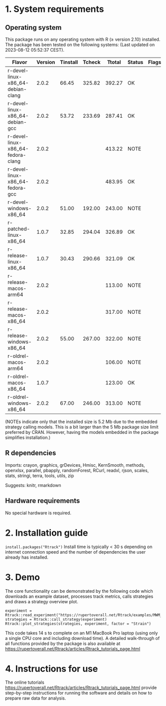 # 1. System requirements
## Operating system
This package runs on any operating system with R (≥ version 2.10) installed. The package has been tested on the following systems:
(Last updated on 2023-08-12 05:52:37 CEST).

|Flavor|Version|Tinstall|Tcheck|Ttotal|Status|Flags|
| ------------- | ------------- | ------------- | ------------- | ------------- | ------------- | ------------- |
|r-devel-linux-x86_64-debian-clang | 2.0.2 | 66.45 | 325.82 | 392.27 | OK | 
|r-devel-linux-x86_64-debian-gcc | 2.0.2 | 53.72 | 233.69 | 287.41 | OK | 
|r-devel-linux-x86_64-fedora-clang | 2.0.2 | | | 413.22 | NOTE | 
|r-devel-linux-x86_64-fedora-gcc | 2.0.2 | | | 483.95 | OK | 
|r-devel-windows-x86_64 | 2.0.2 | 51.00 | 192.00 | 243.00 | NOTE | 
|r-patched-linux-x86_64 | 1.0.7 | 32.85 | 294.04 | 326.89 | OK | 
|r-release-linux-x86_64 | 1.0.7 | 30.43 | 290.66 | 321.09 | OK | 
|r-release-macos-arm64 | 2.0.2 | | | 113.00 | NOTE | 
|r-release-macos-x86_64 | 2.0.2 | | | 317.00 | NOTE | 
|r-release-windows-x86_64 | 2.0.2 | 55.00 | 267.00 | 322.00 | NOTE | 
|r-oldrel-macos-arm64 | 2.0.2 | | | 106.00 | NOTE | 
|r-oldrel-macos-x86_64 | 1.0.7 | | | 123.00 | OK | 
|r-oldrel-windows-x86_64 | 2.0.2 | 67.00 | 246.00 | 313.00 | NOTE | 

(NOTEs indicate only that the installed size is 5.2 Mb due to the embedded strategy calling models. This is a bit larger than the 5 Mb package size limit preferred by CRAN. However, having the models embedded in the package simplifies installation.)

## R dependencies
Imports: 	crayon, graphics, grDevices, Hmisc, KernSmooth, methods, openxlsx, parallel, pbapply, randomForest, RCurl, readxl, rjson, scales, stats, stringi, terra, tools, utils, zip

Suggests: 	knitr, rmarkdown

## Hardware requirements
No special hardware is required.

# 2. Installation guide
`install.packages("Rtrack")`
Install time is typically < 30 s depending on internet connection speed and the number of dependencies the user already has installed.

# 3. Demo
The core functionality can be demonstrated by the following code which downloads an example dataset, processes track metrics, calls strategies and draws a strategy overview plot.
```
experiment = Rtrack::read_experiment("https://rupertoverall.net/Rtrack/examples/MWM_example.trackxf")
strategies = Rtrack::call_strategy(experiment)
Rtrack::plot_strategies(strategies, experiment, factor = "Strain")
```
This code takes 14 s to complete on an M1 MacBook Pro laptop (using only a single CPU core and including download time).
A detailed walk-through of all functions provided by the package is also available at https://rupertoverall.net/Rtrack/articles/Rtrack_tutorials_page.html

# 4. Instructions for use
The online tutorials https://rupertoverall.net/Rtrack/articles/Rtrack_tutorials_page.html provide step-by-step instructions for running the software and details on how to prepare raw data for analysis.

